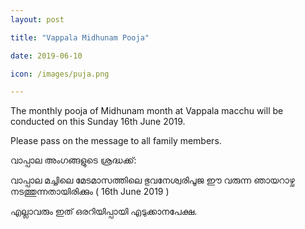 ```yaml
---
layout: post

title: "Vappala Midhunam Pooja"

date: 2019-06-10

icon: /images/puja.png

---
```


The monthly pooja of Midhunam month at Vappala macchu will be conducted on this Sunday 16th June 2019.

Please pass on the message to all family members.

വാപ്പാല അംഗങ്ങളുടെ ശ്രദ്ധക്ക്:

വാപ്പാല മച്ചിലെ മേടമാസത്തിലെ ഭുവനേശ്വരിപൂജ ഈ വരുന്ന ഞായറാഴ്ച നടത്തുന്നതായിരിക്കും ( 16th June 2019 )

എല്ലാവരും ഇത് ഒരറിയിപ്പായി എടുക്കാനപേക്ഷ.

